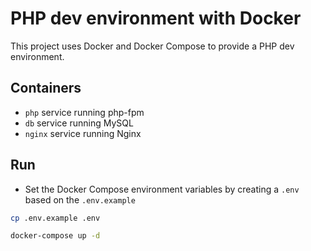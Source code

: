 # PHP dev environment with Docker 

This project uses Docker and Docker Compose to provide a PHP dev environment.

## Containers
- `php` service running php-fpm
- `db` service running MySQL
- `nginx` service running Nginx

## Run
- Set the Docker Compose environment variables by creating a `.env` based on the `.env.example`
```bash
cp .env.example .env
```

```bash
docker-compose up -d
```
